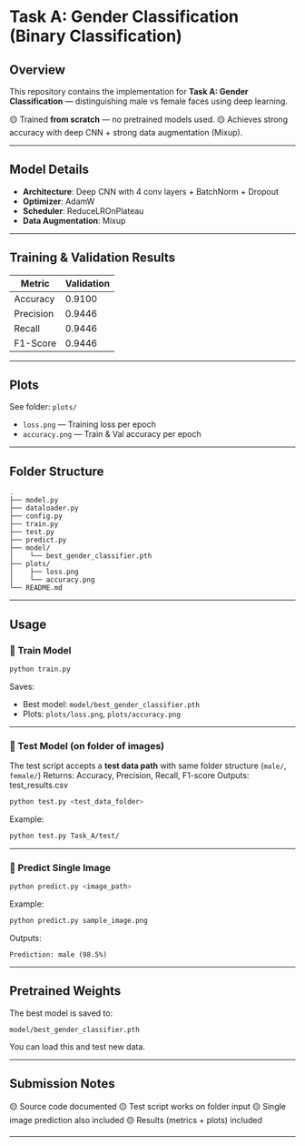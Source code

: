 # Task A: Gender Classification (Binary Classification)

## Overview

This repository contains the implementation for **Task A: Gender Classification** — distinguishing male vs female faces using deep learning.

🟡 Trained **from scratch** — no pretrained models used.
🟡 Achieves strong accuracy with deep CNN + strong data augmentation (Mixup).

---

## Model Details

* **Architecture**: Deep CNN with 4 conv layers + BatchNorm + Dropout
* **Optimizer**: AdamW
* **Scheduler**: ReduceLROnPlateau
* **Data Augmentation**: Mixup

---

## Training & Validation Results

| Metric    | Validation |
| --------- | ---------- |
| Accuracy  | 0.9100     |
| Precision | 0.9446     |
| Recall    | 0.9446     |
| F1-Score  | 0.9446     |

---

## Plots

See folder: `plots/`

* `loss.png` — Training loss per epoch
* `accuracy.png` — Train & Val accuracy per epoch

---

## Folder Structure

```
.
├── model.py
├── dataloader.py
├── config.py
├── train.py
├── test.py
├── predict.py
├── model/
│    └── best_gender_classifier.pth
├── plots/
│    ├── loss.png
│    └── accuracy.png
└── README.md
```

---

## Usage

### 🔑 Train Model

```bash
python train.py
```

Saves:

* Best model: `model/best_gender_classifier.pth`
* Plots: `plots/loss.png`, `plots/accuracy.png`

---

### 🔑 Test Model (on folder of images)

The test script accepts a **test data path** with same folder structure (`male/`, `female/`)
Returns: Accuracy, Precision, Recall, F1-score
Outputs: test_results.csv

```bash
python test.py <test_data_folder>
```

Example:

```bash
python test.py Task_A/test/
```

---

### 🔑 Predict Single Image

```bash
python predict.py <image_path>
```

Example:

```bash
python predict.py sample_image.png
```

Outputs:

```text
Prediction: male (98.5%)
```

---

## Pretrained Weights

The best model is saved to:

```text
model/best_gender_classifier.pth
```

You can load this and test new data.

---

## Submission Notes

🟡 Source code documented
🟡 Test script works on folder input
🟡 Single image prediction also included
🟡 Results (metrics + plots) included

---
